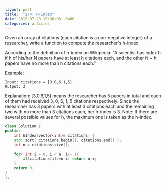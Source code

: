 ```yaml
---
layout: post
title:  "274. H-Index"
date: 2019-07-28 19:38:00 -0400
categories: articles
---
```

Given an array of citations (each citation is a non-negative integer) of a researcher, write a function to compute the researcher's h-index.

According to the definition of h-index on Wikipedia: "A scientist has index h if h of his/her N papers have at least h citations each, and the other N − h papers have no more than h citations each."

Example:
```
Input: citations = [3,0,6,1,5]
Output: 3 
```
Explanation: [3,0,6,1,5] means the researcher has 5 papers in total and each of them had 
             received 3, 0, 6, 1, 5 citations respectively. 
             Since the researcher has 3 papers with at least 3 citations each and the remaining 
             two with no more than 3 citations each, her h-index is 3.
Note: If there are several possible values for h, the maximum one is taken as the h-index.

```c++
class Solution {
public:
    int hIndex(vector<int>& citations) {
    std::sort( citations.begin(), citations.end() );
    int n = citations.size();
    
    for( int i = 0; i < n; i++ ){
        if(citations[i]>=n-i) return n-i;
    }
    return 0;
}
};
```